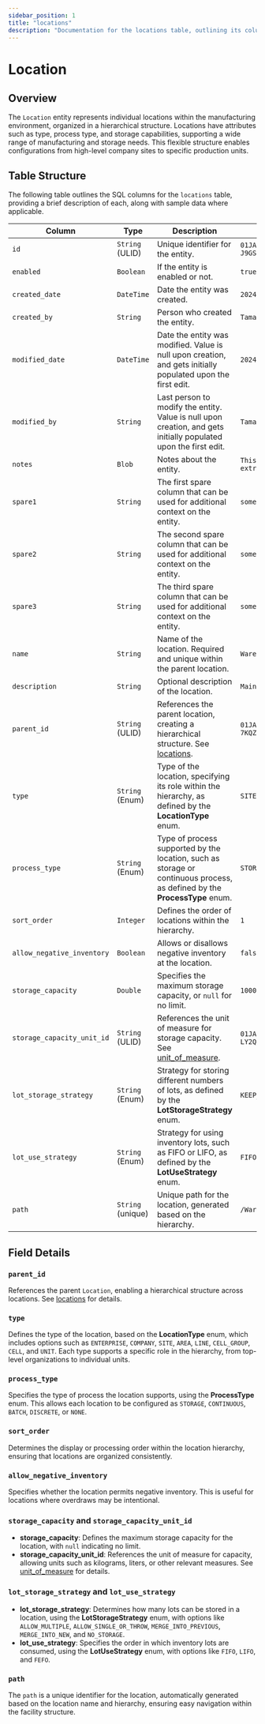 ```yaml
---
sidebar_position: 1
title: "locations"
description: "Documentation for the locations table, outlining its columns and structure."
---
```


# Location

## Overview

The `Location` entity represents individual locations within the manufacturing environment, organized in a hierarchical
structure. Locations have attributes such as type, process type, and storage capabilities, supporting a wide range of
manufacturing and storage needs. This flexible structure enables configurations from high-level company sites to
specific production units.

## Table Structure

The following table outlines the SQL columns for the `locations` table, providing a brief description of each, along
with sample data where applicable.

| Column                     | Type              | Description                                                                                                                          | Example                             |
|----------------------------|-------------------|--------------------------------------------------------------------------------------------------------------------------------------|-------------------------------------|
| `id`                       | `String` (ULID)   | Unique identifier for the entity.                                                                                                    | `01JAP8RJBN-8ZTPXSGY-J9GSDPE1`      |
| `enabled`                  | `Boolean`         | If the entity is enabled or not.                                                                                                     | `true`                              |
| `created_date`             | `DateTime`        | Date the entity was created.                                                                                                         | `2024-12-31T19:48:44Z`              |
| `created_by`               | `String`          | Person who created the entity.                                                                                                       | `TamakiMES`                         |
| `modified_date`            | `DateTime`        | Date the entity was modified. Value is null upon creation, and gets initially populated upon the first edit.                         | `2024-12-31T19:48:44Z`              |
| `modified_by`              | `String`          | Last person to modify the entity. Value is null upon creation, and gets initially populated upon the first edit.                     | `TamakiMES`                         |
| `notes`                    | `Blob`            | Notes about the entity.                                                                                                              | `This entity has these extra notes` |
| `spare1`                   | `String`          | The first spare column that can be used for additional context on the entity.                                                        | `some extra context 1`              |
| `spare2`                   | `String`          | The second spare column that can be used for additional context on the entity.                                                       | `some extra context 2`              |
| `spare3`                   | `String`          | The third spare column that can be used for additional context on the entity.                                                        | `some extra context 3`              |
| `name`                     | `String`          | Name of the location. Required and unique within the parent location.                                                                | `Warehouse A`                       |
| `description`              | `String`          | Optional description of the location.                                                                                                | `Main storage warehouse`            |
| `parent_id`                | `String` (ULID)   | References the parent location, creating a hierarchical structure. See [locations](../location-model/location).                      | `01JAP8R5RT-3FPXQABY-7KQZT6VF`      |
| `type`                     | `String` (Enum)   | Type of the location, specifying its role within the hierarchy, as defined by the **LocationType** enum.                             | `SITE`                              |
| `process_type`             | `String` (Enum)   | Type of process supported by the location, such as storage or continuous process, as defined by the **ProcessType** enum.            | `STORAGE`                           |
| `sort_order`               | `Integer`         | Defines the order of locations within the hierarchy.                                                                                 | `1`                                 |
| `allow_negative_inventory` | `Boolean`         | Allows or disallows negative inventory at the location.                                                                              | `false`                             |
| `storage_capacity`         | `Double`          | Specifies the maximum storage capacity, or `null` for no limit.                                                                      | `10000.0`                           |
| `storage_capacity_unit_id` | `String` (ULID)   | References the unit of measure for storage capacity. See [unit_of_measure](../utility-models/unit-of-measure-model/unit-of-measure). | `01JAP8RJBN-4VYZUKE1-LY2QHV8X`      |
| `lot_storage_strategy`     | `String` (Enum)   | Strategy for storing different numbers of lots, as defined by the **LotStorageStrategy** enum.                                       | `KEEP_PREVIOUS`                     |
| `lot_use_strategy`         | `String` (Enum)   | Strategy for using inventory lots, such as FIFO or LIFO, as defined by the **LotUseStrategy** enum.                                  | `FIFO`                              |
| `path`                     | `String` (unique) | Unique path for the location, generated based on the hierarchy.                                                                      | `/Warehouse/Site1/UnitA`            |

## Field Details

### `parent_id`

References the parent `Location`, enabling a hierarchical structure across locations.
See [locations](../location-model/location) for details.

### `type`

Defines the type of the location, based on the **LocationType** enum, which includes options such as `ENTERPRISE`, `COMPANY`, `SITE`, `AREA`, `LINE`, `CELL_GROUP`, `CELL`, and `UNIT`.
Each type supports a specific role in the hierarchy, from top-level organizations to
individual units.

### `process_type`

Specifies the type of process the location supports, using the **ProcessType** enum. This allows each location to be
configured as `STORAGE`, `CONTINUOUS`, `BATCH`, `DISCRETE`, or `NONE`.

### `sort_order`

Determines the display or processing order within the location hierarchy, ensuring that locations are organized
consistently.

### `allow_negative_inventory`

Specifies whether the location permits negative inventory. This is useful for locations where
  overdraws may be intentional.

### `storage_capacity` and `storage_capacity_unit_id`

- **storage_capacity**: Defines the maximum storage capacity for the location, with `null` indicating no limit.
- **storage_capacity_unit_id**: References the unit of measure for capacity, allowing units such as kilograms, liters,
  or other relevant measures.
  See [unit_of_measure](../utility-models/unit-of-measure-model/unit-of-measure) for details.

### `lot_storage_strategy` and `lot_use_strategy`

- **lot_storage_strategy**: Determines how many lots can be stored in a location, using the **LotStorageStrategy** enum, with options like `ALLOW_MULTIPLE`, `ALLOW_SINGLE_OR_THROW`, `MERGE_INTO_PREVIOUS`, `MERGE_INTO_NEW`, and `NO_STORAGE`.
- **lot_use_strategy**: Specifies the order in which inventory lots are consumed, using the **LotUseStrategy** enum, with options like `FIFO`, `LIFO`, and `FEFO`.

### `path`

The `path` is a unique identifier for the location, automatically generated based on the location name and hierarchy,
ensuring easy navigation within the facility structure.
